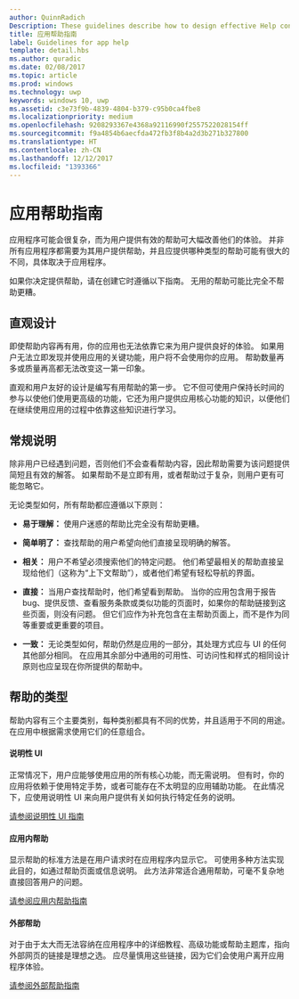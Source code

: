 ```yaml
---
author: QuinnRadich
Description: These guidelines describe how to design effective Help content for your app.
title: 应用帮助指南
label: Guidelines for app help
template: detail.hbs
ms.author: quradic
ms.date: 02/08/2017
ms.topic: article
ms.prod: windows
ms.technology: uwp
keywords: windows 10, uwp
ms.assetid: c3e73f9b-4839-4804-b379-c95b0ca4fbe8
ms.localizationpriority: medium
ms.openlocfilehash: 9208293367e4368a92116990f2557522028154ff
ms.sourcegitcommit: f9a4854b6aecfda472fb3f8b4a2d3b271b327800
ms.translationtype: HT
ms.contentlocale: zh-CN
ms.lasthandoff: 12/12/2017
ms.locfileid: "1393366"
---
```

# <a name="guidelines-for-app-help"></a>应用帮助指南



应用程序可能会很复杂，而为用户提供有效的帮助可大幅改善他们的体验。 并非所有应用程序都需要为其用户提供帮助，并且应提供哪种类型的帮助可能有很大的不同，具体取决于应用程序。

如果你决定提供帮助，请在创建它时遵循以下指南。 无用的帮助可能比完全不帮助更糟。

## <a name="intuitive-design"></a>直观设计

即使帮助内容再有用，你的应用也无法依靠它来为用户提供良好的体验。 如果用户无法立即发现并使用应用的关键功能，用户将不会使用你的应用。 帮助数量再多或质量再高都无法改变这一第一印象。

直观和用户友好的设计是编写有用帮助的第一步。 它不但可使用户保持长时间的参与以使他们使用更高级的功能，它还为用户提供应用核心功能的知识，以便他们在继续使用应用的过程中依靠这些知识进行学习。

## <a name="general-instructions"></a>常规说明

除非用户已经遇到问题，否则他们不会查看帮助内容，因此帮助需要为该问题提供简短且有效的解答。 如果帮助不是立即有用，或者帮助过于复杂，则用户更有可能忽略它。

无论类型如何，所有帮助都应遵循以下原则：

-   **易于理解：** 使用户迷惑的帮助比完全没有帮助更糟。

-   **简单明了：** 查找帮助的用户希望向他们直接呈现明确的解答。

-   **相关：** 用户不希望必须搜索他们的特定问题。 他们希望最相关的帮助直接呈现给他们（这称为“上下文帮助”），或者他们希望有轻松导航的界面。

-   **直接：** 当用户查找帮助时，他们希望看到帮助。 当你的应用包含用于报告 bug、提供反馈、查看服务条款或类似功能的页面时，如果你的帮助链接到这些页面，则没有问题。 但它们应作为补充包含在主帮助页面上，而不是作为同等重要或更重要的项目。

-   **一致：** 无论类型如何，帮助仍然是应用的一部分，其处理方式应与 UI 的任何其他部分相同。 在应用其余部分中通用的可用性、可访问性和样式的相同设计原则也应呈现在你所提供的帮助中。

## <a name="types-of-help"></a>帮助的类型

帮助内容有三个主要类别，每种类别都具有不同的优势，并且适用于不同的用途。 在应用中根据需求使用它们的任意组合。

#### <a name="instructional-ui"></a>说明性 UI

正常情况下，用户应能够使用应用的所有核心功能，而无需说明。 但有时，你的应用将依赖于使用特定手势，或者可能存在不太明显的应用辅助功能。 在此情况下，应使用说明性 UI 来向用户提供有关如何执行特定任务的说明。

[请参阅说明性 UI 指南](instructional-ui.md)

#### <a name="in-app-help"></a>应用内帮助

显示帮助的标准方法是在用户请求时在应用程序内显示它。 可使用多种方法实现此目的，如通过帮助页面或信息说明。 此方法非常适合通用帮助，可毫不复杂地直接回答用户的问题。

[请参阅应用内帮助指南](in-app-help.md)

#### <a name="external-help"></a>外部帮助

对于由于太大而无法容纳在应用程序中的详细教程、高级功能或帮助主题库，指向外部网页的链接是理想之选。 应尽量慎用这些链接，因为它们会使用户离开应用程序体验。

[请参阅外部帮助指南](external-help.md)


